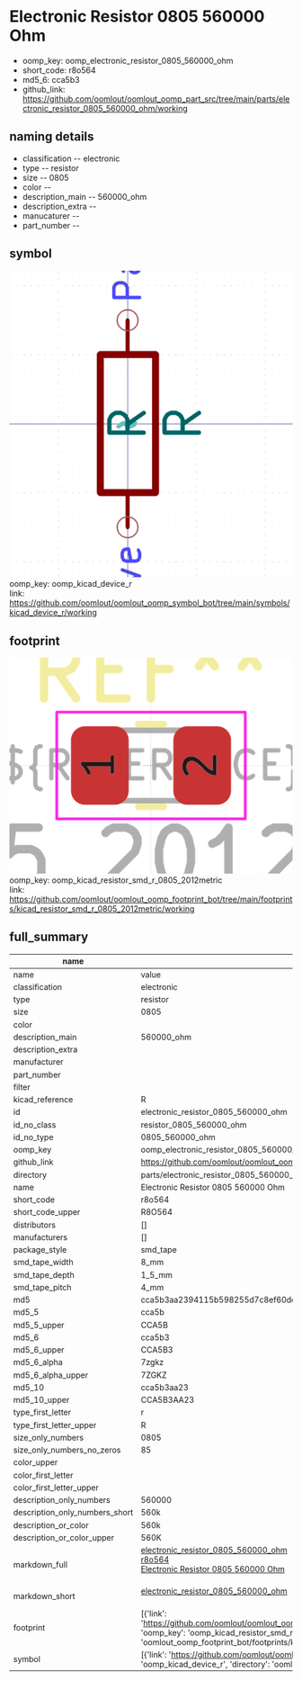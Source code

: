 # Electronic Resistor 0805 560000 Ohm

  
* oomp_key: oomp_electronic_resistor_0805_560000_ohm 
* short_code: r8o564
* md5_6: cca5b3  
* github_link: https://github.com/oomlout/oomlout_oomp_part_src/tree/main/parts/electronic_resistor_0805_560000_ohm/working  
## naming details
* classification -- electronic
* type -- resistor
* size -- 0805
* color -- 
* description_main -- 560000_ohm
* description_extra -- 
* manucaturer -- 
* part_number -- 



## symbol

![](symbol/0/working/working_600.png)  
oomp_key: oomp_kicad_device_r  
link: https://github.com/oomlout/oomlout_oomp_symbol_bot/tree/main/symbols/kicad_device_r/working  

## footprint

![](footprint/0/working/working_600.png)  
oomp_key: oomp_kicad_resistor_smd_r_0805_2012metric  
link: https://github.com/oomlout/oomlout_oomp_footprint_bot/tree/main/footprints/kicad_resistor_smd_r_0805_2012metric/working  

## full_summary
| name | value | 
| --- | --- | 
| name | value | 
| classification | electronic | 
| type | resistor | 
| size | 0805 | 
| color |  | 
| description_main | 560000_ohm | 
| description_extra |  | 
| manufacturer |  | 
| part_number |  | 
| filter |  | 
| kicad_reference | R | 
| id | electronic_resistor_0805_560000_ohm | 
| id_no_class | resistor_0805_560000_ohm | 
| id_no_type | 0805_560000_ohm | 
| oomp_key | oomp_electronic_resistor_0805_560000_ohm | 
| github_link | https://github.com/oomlout/oomlout_oomp_part_src/tree/main/parts/electronic_resistor_0805_560000_ohm/working | 
| directory | parts/electronic_resistor_0805_560000_ohm | 
| name | Electronic Resistor 0805 560000 Ohm | 
| short_code | r8o564 | 
| short_code_upper | R8O564 | 
| distributors | [] | 
| manufacturers | [] | 
| package_style | smd_tape | 
| smd_tape_width | 8_mm | 
| smd_tape_depth | 1_5_mm | 
| smd_tape_pitch | 4_mm | 
| md5 | cca5b3aa2394115b598255d7c8ef60dc | 
| md5_5 | cca5b | 
| md5_5_upper | CCA5B | 
| md5_6 | cca5b3 | 
| md5_6_upper | CCA5B3 | 
| md5_6_alpha | 7zgkz | 
| md5_6_alpha_upper | 7ZGKZ | 
| md5_10 | cca5b3aa23 | 
| md5_10_upper | CCA5B3AA23 | 
| type_first_letter | r | 
| type_first_letter_upper | R | 
| size_only_numbers | 0805 | 
| size_only_numbers_no_zeros | 85 | 
| color_upper |  | 
| color_first_letter |  | 
| color_first_letter_upper |  | 
| description_only_numbers | 560000 | 
| description_only_numbers_short | 560k | 
| description_or_color | 560k | 
| description_or_color_upper | 560K | 
| markdown_full | [electronic_resistor_0805_560000_ohm](https://github.com/oomlout/oomlout_oomp_part_src/tree/main/parts/electronic_resistor_0805_560000_ohm/working)<br>[r8o564](https://github.com/oomlout/oomlout_oomp_part_src/tree/main/parts/electronic_resistor_0805_560000_ohm/working)<br>[Electronic Resistor 0805 560000 Ohm](https://github.com/oomlout/oomlout_oomp_part_src/tree/main/parts/electronic_resistor_0805_560000_ohm/working)<br><br> | 
| markdown_short | [electronic_resistor_0805_560000_ohm](https://github.com/oomlout/oomlout_oomp_part_src/tree/main/parts/electronic_resistor_0805_560000_ohm/working)<br><br> | 
| footprint | [{'link': 'https://github.com/oomlout/oomlout_oomp_footprint_bot/tree/main/foootprntss/kicad_resistor_smd_r_0805_2012metric', 'oomp_key': 'oomp_kicad_resistor_smd_r_0805_2012metric', 'directory': 'oomlout_oomp_footprint_bot/footprints/kicad_resistor_smd_r_0805_2012metric//working/working.kicad_mod'}] | 
| symbol | [{'link': 'https://github.com/oomlout/oomlout_oomp_symbol_bot/tree/main/symbols/kicad_device_r', 'oomp_key': 'oomp_kicad_device_r', 'directory': 'oomlout_oomp_symbol_bot/symbols/kicad_device_r//working/working.kicad_sym'}] | 

